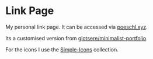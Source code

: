 # Link Page

My personal link page. It can be accessed via [poeschl.xyz](https://poeschl.xyz).

Its a customised version from [giotsere/minimalist-portfolio](https://github.com/giotsere/minimalist-portfolio)

For the icons I use the [Simple-Icons](https://simple-icons.github.io/) collection.
